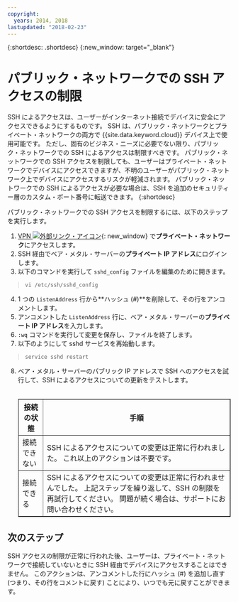 ```yaml
---
copyright:
  years: 2014, 2018
lastupdated: "2018-02-23"
---
```


{:shortdesc: .shortdesc}
{:new_window: target="_blank"}

# パブリック・ネットワークでの SSH アクセスの制限

SSH によるアクセスは、ユーザーがインターネット接続でデバイスに安全にアクセスできるようにするものです。 SSH は、パブリック・ネットワークとプライベート・ネットワークの両方で {{site.data.keyword.cloud}} デバイス上で使用可能です。 ただし、固有のビジネス・ニーズに必要でない限り、パブリック・ネットワークでの SSH によるアクセスは制限すべきです。 パブリック・ネットワークでの SSH アクセスを制限しても、ユーザーはプライベート・ネットワークでデバイスにアクセスできますが、不明のユーザーがパブリック・ネットワーク上でデバイスにアクセスするリスクが軽減されます。 パブリック・ネットワークでの SSH によるアクセスが必要な場合は、SSH を追加のセキュリティー層のカスタム・ポート番号に転送できます。 
{:shortdesc}

パブリック・ネットワークでの SSH アクセスを制限するには、以下のステップを実行します。
1. [VPN ![外部リンク・アイコン](../../icons/launch-glyph.svg "外部リンク・アイコン")](http://www.softlayer.com/vpn-access){: new_window} で**プライベート・ネットワーク**にアクセスします。
2. SSH 経由でベア・メタル・サーバーの**プライベート IP アドレス**にログインします。
3. 以下のコマンドを実行して `sshd_config` ファイルを編集のために開きます。
  > `vi /etc/ssh/sshd_config`
4. 1 つの `ListenAddress` 行から**ハッシュ (#)**を削除して、その行をアンコメントします。
5. アンコメントした `ListenAddress` 行に、ベア・メタル・サーバーの**プライベート IP アドレス**を入力します。
6. `:wq` コマンドを実行して変更を保存し、ファイルを終了します。
7. 以下のようにして sshd サービスを再始動します。
  > `service sshd restart`
8. ベア・メタル・サーバーのパブリック IP アドレスで SSH へのアクセスを試行して、SSH によるアクセスについての更新をテストします。<br><br><table border="1"><tr><th>接続の状態</th><th>手順</th></tr><tr><td>接続できない</td><td>SSH によるアクセスについての変更は正常に行われました。 これ以上のアクションは不要です。</td></tr><tr><td>接続できる</td><td>SSH によるアクセスについての変更は正常に行われませんでした。 上記ステップを繰り返して、SSH の制限を再試行してください。 問題が続く場合は、サポートにお問い合わせください。</td></tr></table>

## 次のステップ

SSH アクセスの制限が正常に行われた後、ユーザーは、プライベート・ネットワークで接続していないときに SSH 経由でデバイスにアクセスすることはできません。 このアクションは、アンコメントした行にハッシュ (#) を追加し直す (つまり、その行をコメントに戻す) ことにより、いつでも元に戻すことができます。
